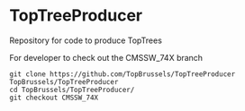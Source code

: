 TopTreeProducer
===============

Repository for code to produce TopTrees

For developer to check out the CMSSW_74X branch

~~~
git clone https://github.com/TopBrussels/TopTreeProducer TopBrussels/TopTreeProducer
cd TopBrussels/TopTreeProducer/
git checkout CMSSW_74X
~~~
